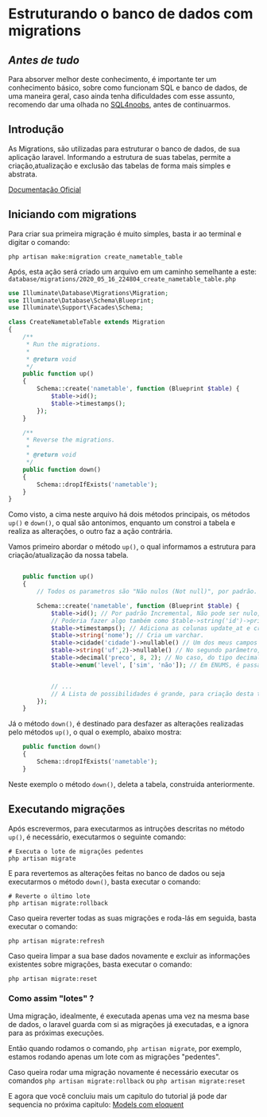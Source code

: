 # Estruturando o banco de dados com migrations

## _Antes de tudo_

Para absorver melhor deste conhecimento, é importante ter um conhecimento básico, sobre como funcionam SQL e banco de dados, de uma maneira geral, caso ainda tenha dificuldades com esse assunto, recomendo dar uma olhada no [SQL4noobs](https://github.com/gaviusking/SQL4Noobs), antes de continuarmos.

## Introdução

As Migrations, são utilizadas para estruturar o banco de dados, de sua aplicação laravel. Informando a estrutura de suas tabelas, permite a criação,atualização e exclusão das tabelas de forma mais simples e abstrata.

[Documentação Oficial](https://laravel.com/docs/7.x/migrations)

## Iniciando com migrations

Para criar sua primeira migração é muito simples, basta ir ao terminal e digitar o comando:

```properties
php artisan make:migration create_nametable_table
```

Após, esta ação será criado um arquivo em um caminho semelhante a este:
`database/migrations/2020_05_16_224804_create_nametable_table.php`

```php
use Illuminate\Database\Migrations\Migration;
use Illuminate\Database\Schema\Blueprint;
use Illuminate\Support\Facades\Schema;

class CreateNametableTable extends Migration
{
    /**
     * Run the migrations.
     *
     * @return void
     */
    public function up()
    {
        Schema::create('nametable', function (Blueprint $table) {
            $table->id();
            $table->timestamps();
        });
    }

    /**
     * Reverse the migrations.
     *
     * @return void
     */
    public function down()
    {
        Schema::dropIfExists('nametable');
    }
}

```

Como visto, a cima neste arquivo há dois métodos principais, os métodos `up()` e `down()`, o qual são antonimos, enquanto um constroi a tabela e realiza as alterações, o outro faz a ação contrária.

Vamos primeiro abordar o método `up()`, o qual informamos a estrutura para criação/atualização da nossa tabela.

```php

    public function up()
    {
        // Todos os parametros são "Não nulos (Not null)", por padrão.

        Schema::create('nametable', function (Blueprint $table) {
            $table->id(); // Por padrão Incremental, Não pode ser nulo, Unico
            // Poderia fazer algo também como $table->string('id')->primary()
            $table->timestamps(); // Adiciona as colunas update_at e create_at ambos do "tipo", date.
            $table->string('nome'); // Cria um varchar.
            $table->cidade('cidade')->nullable() // Um dos meus campos podem ser nulos.
            $table->string('uf',2)->nullable() // No segundo parâmetro, é informado o tamanho do campo.
            $table->decimal('preco', 8, 2); // No caso, do tipo decimal, há um paramêtro extra o qual informa a escala deste número.
            $table->enum('level', ['sim', 'não']); // Em ENUMS, é passado os valores, em vez do tamanho do campo


            // ...
            // A Lista de possibilidades é grande, para criação desta tabela.
        });
    }

```

Já o método `down()`, é destinado para desfazer as alterações realizadas pelo métodos `up()`, o qual o exemplo, abaixo mostra:

```php
    public function down()
    {
        Schema::dropIfExists('nametable');
    }
```

Neste exemplo o método `down()`, deleta a tabela, construida anteriormente.

## Executando migrações

Após escrevermos, para executarmos as intruções descritas no método `up()`, é necessário, executarmos o seguinte comando:

```properties
# Executa o lote de migrações pedentes
php artisan migrate
```

E para revertemos as alterações feitas no banco de dados ou seja executarmos o método `down()`, basta executar o comando:

```properties
# Reverte o último lote
php artisan migrate:rollback
```

Caso queira reverter todas as suas migrações e roda-lás em seguida, basta executar o comando:

```properties
php artisan migrate:refresh
```

Caso queira limpar a sua base dados novamente e excluir as informações existentes sobre migrações, basta executar o comando:

```properties
php artisan migrate:reset
```

### Como assim "lotes" ?

Uma migração, idealmente, é executada apenas uma vez na mesma base de dados, o laravel guarda com si as migrações já executadas, e a ignora
para as próximas execuções.

Então quando rodamos o comando, `php artisan migrate`, por exemplo, estamos rodando apenas um lote com as migrações "pedentes".

Caso queira rodar uma migração novamente é necessário executar os comandos `php artisan migrate:rollback` ou `php artisan migrate:reset`

E agora que você concluiu mais um capitulo do tutorial já pode dar sequencia no próxima capitulo: [Models com eloquent](./6-models-eloquent.md)
